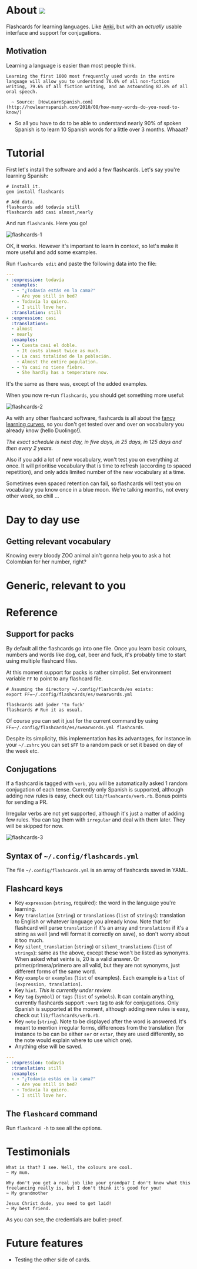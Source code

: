 # About ![](https://travis-ci.org/botanicus/flashcards.svg?branch=master)

Flashcards for learning languages. Like [Anki](https://apps.ankiweb.net), but with an *actually* usable interface and support for conjugations.

## Motivation

Learning a language is easier than most people think.

    Learning the first 1000 most frequently used words in the entire language will allow you to understand 76.0% of all non-fiction writing, 79.6% of all fiction writing, and an astounding 87.8% of all oral speech.

      ~ Source: [HowLearnSpanish.com](http://howlearnspanish.com/2010/08/how-many-words-do-you-need-to-know/)

- So all you have to do to be able to understand nearly 90% of spoken Spanish is to learn 10 Spanish words for a little over 3 months. Whaaat?

# Tutorial

First let's install the software and add a few flashcards. Let's say you're learning Spanish:

```shell
# Install it.
gem install flashcards

# Add data.
flashcards add todavía still
flashcards add casi almost,nearly
```

And run `flashcards`. Here you go!

![flashcards-1](https://raw.githubusercontent.com/botanicus/flashcards/master/doc/flashcards-1.png)

OK, it works. However it's important to learn in context, so let's make it more
useful and add some examples.

Run `flashcards edit` and paste the following data into the file:

```yaml
---
- :expression: todavía
  :examples:
  - - "¿Todavía estás en la cama?"
    - Are you still in bed?
  - - Todavía la quiero.
    - I still love her.
  :translation: still
- :expression: casi
  :translations:
  - almost
  - nearly
  :examples:
  - - Cuesta casi el doble.
    - It costs almost twice as much.
  - - La casi totalidad de la población.
    - Almost the entire population.
  - - Ya casi no tiene fiebre.
    - She hardly has a temperature now.
```

It's the same as there was, except of the added examples.

When you now re-run `flashcards`, you should get something more useful:

![flashcards-2](https://raw.githubusercontent.com/botanicus/flashcards/master/doc/flashcards-2.png)

As with any other flashcard software, flashcards is all about the [fancy learning curves](https://en.wikipedia.org/wiki/Spaced_repetition),
so you don't get tested over and over on vocabulary you already know (hello Duolingo!).

_The exact schedule is next day, in five days, in 25 days, in 125 days and then every 2 years._

Also if you add a lot of new vocabulary, won't test you on everything at once.
It will prioritise vocabulary that is time to refresh (according to spaced repetition),
and only adds limited number of the new vocabulary at a time.

Sometimes even spaced retention can fail, so flashcards will test you on vocabulary
you know once in a blue moon. We're talking months, not every other week, so chill ...

# Day to day use

## Getting relevant vocabulary

Knowing every bloody ZOO animal ain't gonna help you to ask a hot Colombian for her number, right?

# Generic, relevant to you

# Reference

## Support for packs

By default all the flashcards go into one file. Once you learn basic colours,
numbers and words like dog, cat, beer and fuck, it's probably time to start using
multiple flashcard files.

At this moment support for packs is rather simplist. Set environment variable `FF`
to point to any flashcard file.

```shell
# Assuming the directory ~/.config/flashcards/es exists:
export FF=~/.config/flashcards/es/swearwords.yml

flashcards add joder 'to fuck'
flashcards # Run it as usual.
```

Of course you can set it just for the current command by using
`FF=~/.config/flashcards/es/swearwords.yml flashcards`.

Despite its simplicity, this implementation has its advantages, for instance in
your `~/.zshrc` you can set `$FF` to a random pack or set it based on day of the week etc.

## Conjugations

If a flashcard is tagged with `verb`, you will be automatically asked 1 random
conjugation of each tense. Currently only Spanish is supported, although adding
new rules is easy, check out `lib/flashcards/verb.rb`. Bonus points for sending a PR.

Irregular verbs are not yet supported, although it's just a matter of adding few rules.
You can tag them with `irregular` and deal with them later. They will be skipped for now.

![flashcards-3](https://raw.githubusercontent.com/botanicus/flashcards/master/doc/flashcards-3.png)

## Syntax of `~/.config/flashcards.yml`

The file `~/.config/flashcards.yml` is an array of flashcards saved in YAML.

## Flashcard keys

- Key `expression` (`string`, required): the word in the language you're learning.
- Key `translation` (`string`) or `translations` (`list` of `strings`): translation to English or whatever language you already know. Note that for flashcard will parse `translation` if it's an array and `translations` if it's a string as well (and will format it correctly on save), so don't worry about it too much.
- Key `silent_translation` (`string`) or `silent_translations` (`list` of `strings`): same as the above, except these won't be listed as synonyms. When asked what veinte is, 20 is a valid answer. Or primer/primera/primero are all valid, but they are not synonyms, just different forms of the same word.
- Key `example` or `examples` (`list` of examples). Each example is a `list` of `[expression, translation]`.
- Key `hint`. _This is currently under review._
- Key `tag` (`symbol`) or `tags` (`list` of `symbols`). It can contain anything, currently flashcards support `:verb` tag to ask for conjugations. Only Spanish is supported at the moment, although adding new rules is easy, check out `lib/flashcards/verb.rb`.
- Key `note` (`string`). Note to be displayed after the word is answered. It's meant to mention irregular forms, differences from the translation (for instance to be can be either `ser` or `estar`, they are used differently, so the note would explain where to use which one).
- Anything else will be saved.

```yaml
---
- :expression: todavía
  :translation: still
  :examples:
  - - "¿Todavía estás en la cama?"
    - Are you still in bed?
  - - Todavía la quiero.
    - I still love her.
```

## The `flashcard` command

Run `flashcard -h` to see all the options.

# Testimonials

    What is that? I see. Well, the colours are cool.
    ~ My mum.

    Why don't you get a real job like your grandpa? I don't know what this freelancing really is, but I don't think it's good for you!
    ~ My grandmother

    Jesus Christ dude, you need to get laid!
    ~ My best friend.

As you can see, the credentials are bullet-proof.

# Future features

- Testing the other side of cards.
